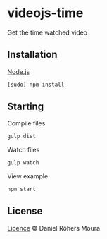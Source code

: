 # videojs-time

Get the time watched video

## Installation
[Node.js](https://nodejs.org)
```bash
[sudo] npm install
```

## Starting

Compile files
```bash
gulp dist
```

Watch files
```bash
gulp watch
```

View example
```bash
npm start
```

## License

[Licence](https://github.com/danielrohers/videojs-time/blob/master/LICENSE) © Daniel Röhers Moura
